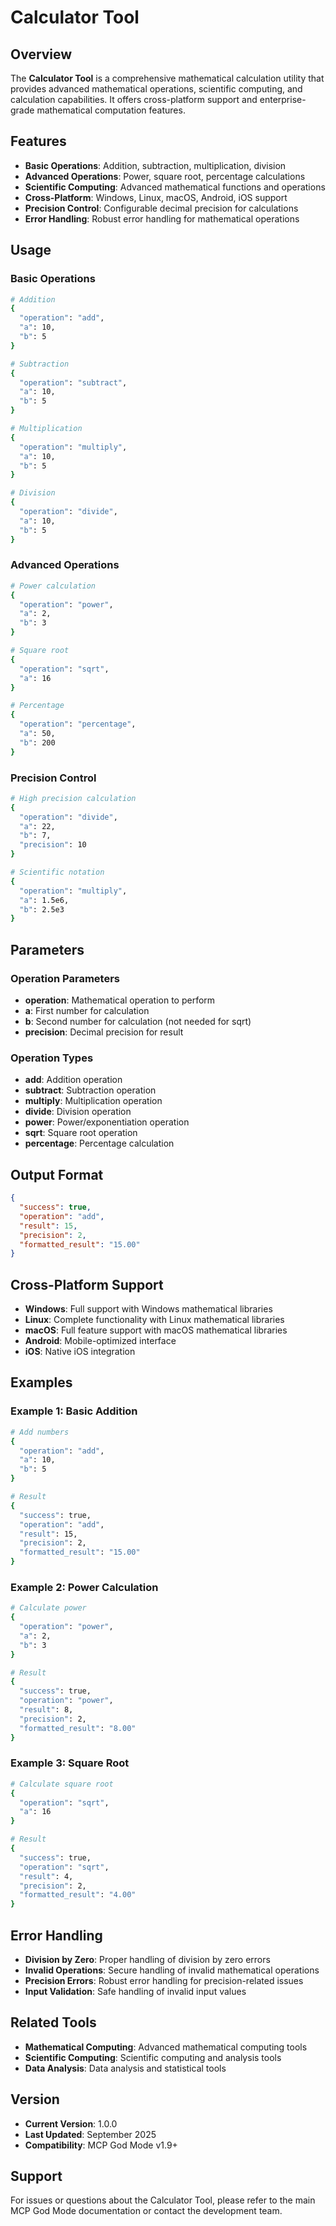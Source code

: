 # Calculator Tool

## Overview
The **Calculator Tool** is a comprehensive mathematical calculation utility that provides advanced mathematical operations, scientific computing, and calculation capabilities. It offers cross-platform support and enterprise-grade mathematical computation features.

## Features
- **Basic Operations**: Addition, subtraction, multiplication, division
- **Advanced Operations**: Power, square root, percentage calculations
- **Scientific Computing**: Advanced mathematical functions and operations
- **Cross-Platform**: Windows, Linux, macOS, Android, iOS support
- **Precision Control**: Configurable decimal precision for calculations
- **Error Handling**: Robust error handling for mathematical operations

## Usage

### Basic Operations
```bash
# Addition
{
  "operation": "add",
  "a": 10,
  "b": 5
}

# Subtraction
{
  "operation": "subtract",
  "a": 10,
  "b": 5
}

# Multiplication
{
  "operation": "multiply",
  "a": 10,
  "b": 5
}

# Division
{
  "operation": "divide",
  "a": 10,
  "b": 5
}
```

### Advanced Operations
```bash
# Power calculation
{
  "operation": "power",
  "a": 2,
  "b": 3
}

# Square root
{
  "operation": "sqrt",
  "a": 16
}

# Percentage
{
  "operation": "percentage",
  "a": 50,
  "b": 200
}
```

### Precision Control
```bash
# High precision calculation
{
  "operation": "divide",
  "a": 22,
  "b": 7,
  "precision": 10
}

# Scientific notation
{
  "operation": "multiply",
  "a": 1.5e6,
  "b": 2.5e3
}
```

## Parameters

### Operation Parameters
- **operation**: Mathematical operation to perform
- **a**: First number for calculation
- **b**: Second number for calculation (not needed for sqrt)
- **precision**: Decimal precision for result

### Operation Types
- **add**: Addition operation
- **subtract**: Subtraction operation
- **multiply**: Multiplication operation
- **divide**: Division operation
- **power**: Power/exponentiation operation
- **sqrt**: Square root operation
- **percentage**: Percentage calculation

## Output Format
```json
{
  "success": true,
  "operation": "add",
  "result": 15,
  "precision": 2,
  "formatted_result": "15.00"
}
```

## Cross-Platform Support
- **Windows**: Full support with Windows mathematical libraries
- **Linux**: Complete functionality with Linux mathematical libraries
- **macOS**: Full feature support with macOS mathematical libraries
- **Android**: Mobile-optimized interface
- **iOS**: Native iOS integration

## Examples

### Example 1: Basic Addition
```bash
# Add numbers
{
  "operation": "add",
  "a": 10,
  "b": 5
}

# Result
{
  "success": true,
  "operation": "add",
  "result": 15,
  "precision": 2,
  "formatted_result": "15.00"
}
```

### Example 2: Power Calculation
```bash
# Calculate power
{
  "operation": "power",
  "a": 2,
  "b": 3
}

# Result
{
  "success": true,
  "operation": "power",
  "result": 8,
  "precision": 2,
  "formatted_result": "8.00"
}
```

### Example 3: Square Root
```bash
# Calculate square root
{
  "operation": "sqrt",
  "a": 16
}

# Result
{
  "success": true,
  "operation": "sqrt",
  "result": 4,
  "precision": 2,
  "formatted_result": "4.00"
}
```

## Error Handling
- **Division by Zero**: Proper handling of division by zero errors
- **Invalid Operations**: Secure handling of invalid mathematical operations
- **Precision Errors**: Robust error handling for precision-related issues
- **Input Validation**: Safe handling of invalid input values

## Related Tools
- **Mathematical Computing**: Advanced mathematical computing tools
- **Scientific Computing**: Scientific computing and analysis tools
- **Data Analysis**: Data analysis and statistical tools

## Version
- **Current Version**: 1.0.0
- **Last Updated**: September 2025
- **Compatibility**: MCP God Mode v1.9+

## Support
For issues or questions about the Calculator Tool, please refer to the main MCP God Mode documentation or contact the development team.